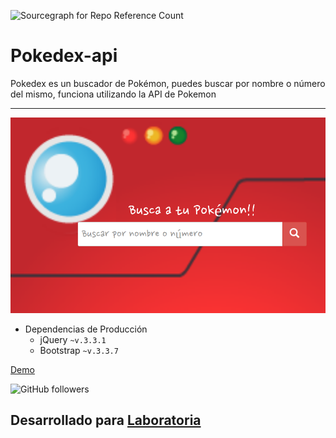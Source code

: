 ![Sourcegraph for Repo Reference Count](https://img.shields.io/badge/Release%20Date-March-brightgreen.svg?style=flat-square)

# Pokedex-api
Pokedex es un buscador de Pokémon, puedes buscar por nombre o número del mismo, funciona utilizando la API de Pokemon

***
![img](assets/img/readme.png)

* Dependencias de Producción
  - jQuery `~v.3.3.1`
  - Bootstrap `~v.3.3.7`

[Demo](https://lpalominosf.github.io/pokedex-api/)


![GitHub followers](https://img.shields.io/github/followers/espadrine.svg?style=social&label=Follow)

## Desarrollado para [Laboratoria](http://laboratoria.la)
